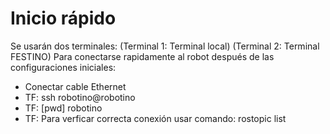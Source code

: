 # Inicio rápido

Se usarán dos terminales: (Terminal 1: Terminal local) (Terminal 2: Terminal FESTINO)
Para conectarse rapidamente al robot después de las configuraciones iniciales:
- Conectar cable Ethernet
- TF: ssh robotino@robotino
- TF: [pwd] robotino
- TF: Para verficar correcta conexión usar comando: rostopic list


